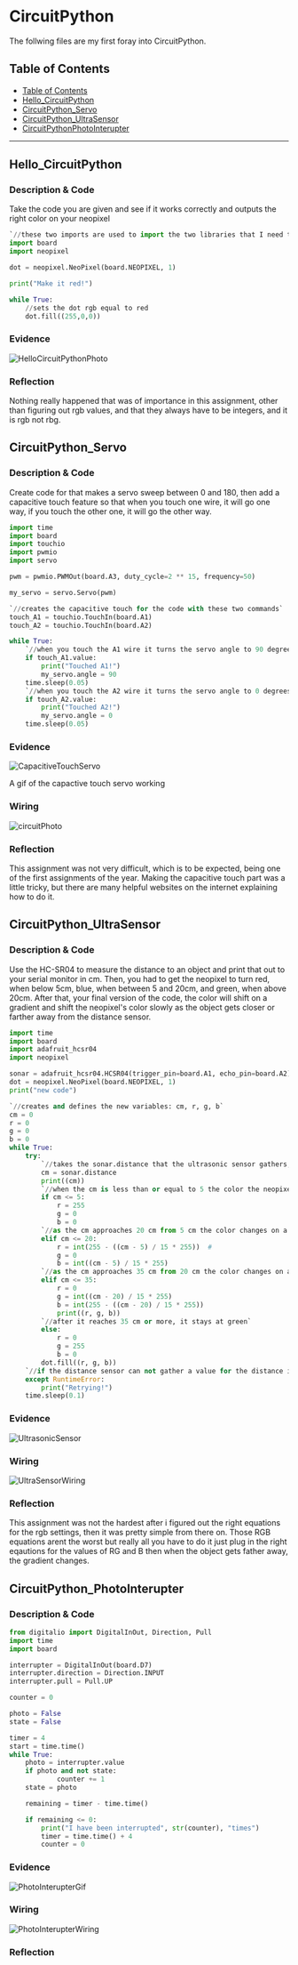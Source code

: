 # CircuitPython
 The follwing files are my first foray into CircuitPython.
## Table of Contents
* [Table of Contents](#TableOfContents)
* [Hello_CircuitPython](#Hello_CircuitPython)
* [CircuitPython_Servo](#CircuitPython_Servo)
* [CircuitPython_UltraSensor](#CircuitPython_UltraSensor)
* [CircuitPythonPhotoInterupter](#CircuitPython_PhotoInterupter)
---

## Hello_CircuitPython

### Description & Code
Take the code you are given and see if it works correctly and outputs the right color on your neopixel

```python
`//these two imports are used to import the two libraries that I need to use for this code`
import board
import neopixel

dot = neopixel.NeoPixel(board.NEOPIXEL, 1)

print("Make it red!")

while True:
    //sets the dot rgb equal to red
    dot.fill((255,0,0))
```

### Evidence
![HelloCircuitPythonPhoto](Images/HelloCircuitPythonPhoto.jpg)

### Reflection
Nothing really happened that was of importance in this assignment, other than figuring out rgb values, and that they always have to be integers, and it is rgb not rbg.


## CircuitPython_Servo

### Description & Code
Create code for that makes a servo sweep between 0 and 180, then add a capacitive touch feature so that when you touch one wire, it will go one way, if you touch the other one, it will go the other way.

```python
import time
import board
import touchio
import pwmio
import servo

pwm = pwmio.PWMOut(board.A3, duty_cycle=2 ** 15, frequency=50)

my_servo = servo.Servo(pwm)

`//creates the capacitive touch for the code with these two commands`
touch_A1 = touchio.TouchIn(board.A1)
touch_A2 = touchio.TouchIn(board.A2)

while True:
    `//when you touch the A1 wire it turns the servo angle to 90 degrees and then waits for a very short time`
    if touch_A1.value:
        print("Touched A1!")
        my_servo.angle = 90
    time.sleep(0.05)
    `//when you touch the A2 wire it turns the servo angle to 0 degrees and then waits for a very short time`
    if touch_A2.value:
        print("Touched A2!")
        my_servo.angle = 0
    time.sleep(0.05)
```

### Evidence
 ![CapacitiveTouchServo](/Images/Gifs/ezgif.com-gif-maker.gif)
 
 A gif of the capactive touch servo working
### Wiring
 ![circuitPhoto](/Images/CapaServo.png)
### Reflection
This assignment was not very difficult, which is to be expected, being one of the first assignments of the year. Making the capacitive touch part was a little tricky, but there are many helpful websites on the internet explaining how to do it.

## CircuitPython_UltraSensor

### Description & Code
Use the HC-SR04 to measure the distance to an object and print that out to your serial monitor in cm. Then, you had to get the neopixel to turn red, when below 5cm, blue, when between 5 and 20cm, and green, when above 20cm. After that, your final version of the code, the color will shift on a gradient and shift the neopixel's color slowly as the object gets closer or farther away from the distance sensor.

```python
import time
import board
import adafruit_hcsr04
import neopixel

sonar = adafruit_hcsr04.HCSR04(trigger_pin=board.A1, echo_pin=board.A2)
dot = neopixel.NeoPixel(board.NEOPIXEL, 1)
print("new code")

`//creates and defines the new variables: cm, r, g, b`
cm = 0
r = 0
g = 0
b = 0
while True:
    try:
        `//takes the sonar.distance that the ultrasonic sensor gathers, and then sets variable cm equal to that`
        cm = sonar.distance
        print((cm))
        `//when the cm is less than or equal to 5 the color the neopixel outputs is red`
        if cm <= 5:
            r = 255
            g = 0
            b = 0
        `//as the cm approaches 20 cm from 5 cm the color changes on a gradient towards blue`
        elif cm <= 20:
            r = int(255 - ((cm - 5) / 15 * 255))  #
            g = 0
            b = int((cm - 5) / 15 * 255)
        `//as the cm approaches 35 cm from 20 cm the color changes on a gradient towards green`
        elif cm <= 35:
            r = 0
            g = int((cm - 20) / 15 * 255)
            b = int(255 - ((cm - 20) / 15 * 255))
            print((r, g, b))
        `//after it reaches 35 cm or more, it stays at green`
        else:
            r = 0
            g = 255
            b = 0
        dot.fill((r, g, b))
    `//if the distance sensor can not gather a value for the distance it will output "Retrying!"`
    except RuntimeError:
        print("Retrying!")
    time.sleep(0.1)
```
### Evidence
 ![UltrasonicSensor](Images/Gifs/ultrasonicSensor_gif.gif)
### Wiring
![UltraSensorWiring](/Images/UltraSensorPhoto.png)
### Reflection 
This assignment was not the hardest after i figured out the right equations for the rgb settings, then it was pretty simple from there on. Those RGB equations arent the worst but really all you have to do it just plug in the right eqautions for the values of RG and B then when the object gets father away, the gradient changes.

## CircuitPython_PhotoInterupter

### Description & Code

```python
from digitalio import DigitalInOut, Direction, Pull
import time
import board

interrupter = DigitalInOut(board.D7)
interrupter.direction = Direction.INPUT
interrupter.pull = Pull.UP

counter = 0

photo = False
state = False

timer = 4
start = time.time()
while True:
    photo = interrupter.value
    if photo and not state:
            counter += 1
    state = photo

    remaining = timer - time.time()

    if remaining <= 0:
        print("I have been interrupted", str(counter), "times")
        timer = time.time() + 4
        counter = 0
```

### Evidence
![PhotoInterupterGif](/Images/Gifs/PhotoInterupter_gif.gif)
### Wiring 
![PhotoInterupterWiring](/Images/PhotoInterupterPhoto.png)
### Reflection

